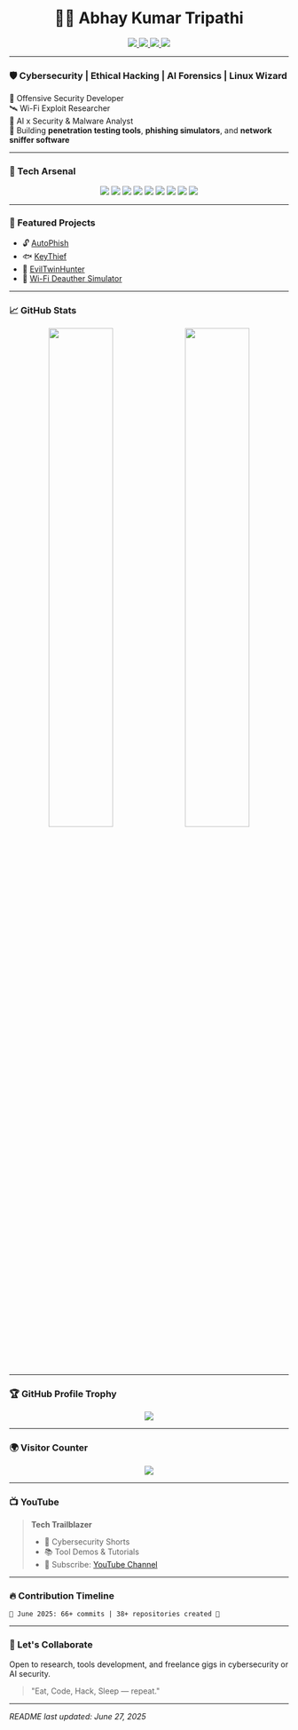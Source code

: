 
<!-- NAME + SOCIAL -->
<h1 align="center">🙋‍♂️ Abhay Kumar Tripathi</h1>

<p align="center">
  <a href="https://www.linkedin.com/in/abhay-kumar-tripathi-54899b31a/">
    <img src="https://img.shields.io/badge/LinkedIn-0A66C2?style=for-the-badge&logo=linkedin&logoColor=white"/>
  </a>
  <a href="https://www.youtube.com/channel/UCuRVDMd1n-mn2T_34892V_Q">
    <img src="https://img.shields.io/badge/YouTube-FF0000?style=for-the-badge&logo=youtube&logoColor=white"/>
  </a>
  <a href="https://www.instagram.com/abhaytripathi_46/">
    <img src="https://img.shields.io/badge/Instagram-E4405F?style=for-the-badge&logo=instagram&logoColor=white"/>
  </a>
  <a href="https://abhaykumartripathi.github.io/">
    <img src="https://img.shields.io/badge/Portfolio-121212?style=for-the-badge&logo=github&logoColor=white"/>
  </a>
</p>

---

### 🛡️ Cybersecurity | Ethical Hacking | AI Forensics | Linux Wizard

🔐 Offensive Security Developer  
🛰️ Wi-Fi Exploit Researcher  
🧠 AI x Security & Malware Analyst  
🎯 Building **penetration testing tools**, **phishing simulators**, and **network sniffer software**

---

### 🧰 Tech Arsenal

<p align="center">
  <img src="https://img.shields.io/badge/Python-3776AB?style=for-the-badge&logo=python&logoColor=white"/>
  <img src="https://img.shields.io/badge/Linux-000000?style=for-the-badge&logo=linux&logoColor=white"/>
  <img src="https://img.shields.io/badge/Kali%20Linux-557C94?style=for-the-badge&logo=kalilinux&logoColor=white"/>
  <img src="https://img.shields.io/badge/Wireshark-1679A7?style=for-the-badge&logo=wireshark&logoColor=white"/>
  <img src="https://img.shields.io/badge/Burp%20Suite-FF6C37?style=for-the-badge&logo=burpsuite&logoColor=white"/>
  <img src="https://img.shields.io/badge/TensorFlow-FF6F00?style=for-the-badge&logo=tensorflow&logoColor=white"/>
  <img src="https://img.shields.io/badge/scikit--learn-F7931E?style=for-the-badge&logo=scikit-learn&logoColor=white"/>
  <img src="https://img.shields.io/badge/MongoDB-47A248?style=for-the-badge&logo=mongodb&logoColor=white"/>
  <img src="https://img.shields.io/badge/VSCode-007ACC?style=for-the-badge&logo=visualstudiocode&logoColor=white"/>
</p>

---

### 🚀 Featured Projects

- 🔓 [AutoPhish](https://github.com/ABHAYKUMARTRIPATHI/AutoPhish)
- 🐟 [KeyThief](https://github.com/ABHAYKUMARTRIPATHI/KeyThief)
- 👿 [EvilTwinHunter](https://github.com/ABHAYKUMARTRIPATHI/EvilTwinHunter)
- 📡 [Wi-Fi Deauther Simulator](https://github.com/ABHAYKUMARTRIPATHI/Wi-Fi-Deauther-Simulator)

---

### 📈 GitHub Stats

<p align="center">
  <img src="https://github-readme-stats.vercel.app/api?username=ABHAYKUMARTRIPATHI&show_icons=true&theme=radical&cache_seconds=1800" width="48%"/>
  <img src="https://github-readme-stats.vercel.app/api/top-langs/?username=ABHAYKUMARTRIPATHI&layout=compact&theme=radical" width="48%"/>
</p>

---

### 🏆 GitHub Profile Trophy

<p align="center">
  <img src="https://github-profile-trophy.vercel.app/?username=ABHAYKUMARTRIPATHI&theme=radical&column=7" />
</p>

---

### 🌍 Visitor Counter

<p align="center">
  <img src="https://komarev.com/ghpvc/?username=ABHAYKUMARTRIPATHI&style=for-the-badge"/>
</p>

---

### 📺 YouTube

> **Tech Trailblazer**
> - 🔐 Cybersecurity Shorts
> - 📚 Tool Demos & Tutorials
> - 🎥 Subscribe: [YouTube Channel](https://www.youtube.com/channel/UCuRVDMd1n-mn2T_34892V_Q)

---

### 🔥 Contribution Timeline

```text
📅 June 2025: 66+ commits | 38+ repositories created 🚀
```

---

### 🤝 Let's Collaborate

Open to research, tools development, and freelance gigs in cybersecurity or AI security.

> "Eat, Code, Hack, Sleep — repeat."

---

*README last updated: June 27, 2025*
